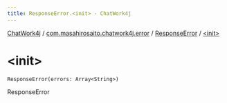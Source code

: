 ```yaml
---
title: ResponseError.<init> - ChatWork4j
---
```


[ChatWork4j](../../index.md) / [com.masahirosaito.chatwork4j.error](../index.md) / [ResponseError](index.md) / [&lt;init&gt;](.)

# &lt;init&gt;

`ResponseError(errors: Array<String>)`

ResponseError

